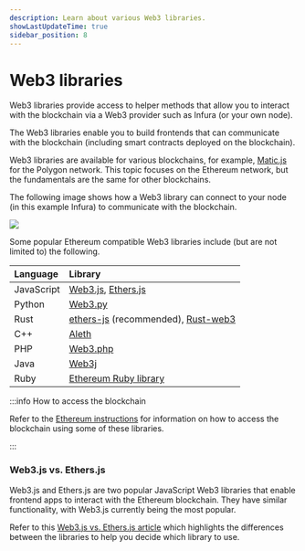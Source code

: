 ```yaml
---
description: Learn about various Web3 libraries.
showLastUpdateTime: true
sidebar_position: 8
---
```


# Web3 libraries

Web3 libraries provide access to helper methods that allow you to interact with the blockchain via a Web3 provider such
as Infura (or your own node).

The Web3 libraries enable you to build frontends that can communicate with the blockchain (including smart contracts deployed on the blockchain).

Web3 libraries are available for various blockchains, for example, [Matic.js](https://docs.polygon.technology/tools/matic-js/get-started/)
for the Polygon network. This topic focuses on the Ethereum network, but the fundamentals are the same for other blockchains.

The following image shows how a Web3 library can connect to your node (in this example Infura) to communicate with the blockchain.

<div class="left-align-container">
  <div class="img-large">
    <img
      src={require('../images/Web3.png').default}
    />
  </div>
</div>

Some popular Ethereum compatible Web3 libraries include (but are not limited to) the following.

| Language   | Library                                                                                             |
| :--------- | :-------------------------------------------------------------------------------------------------- |
| JavaScript | [Web3.js](https://web3js.readthedocs.io/), [Ethers.js](https://docs.ethers.org/)                    |
| Python     | [Web3.py](https://web3py.readthedocs.io/en/stable/)                                                 |
| Rust       | [ethers-js](https://github.com/gakonst/ethers-rs) (recommended), [Rust-web3](https://docs.rs/web3/) |
| C++        | [Aleth](https://github.com/ethereum/aleth)                                                          |
| PHP        | [Web3.php](https://github.com/web3p/web3.php)                                                       |
| Java       | [Web3j](https://docs.web3j.io/)                                                                     |
| Ruby       | [Ethereum Ruby library](https://github.com/EthWorks/ethereum.rb)                                    |

:::info How to access the blockchain

Refer to the [Ethereum instructions](../reference/ethereum/quickstart.md) for information on how to access the
blockchain using some of these libraries.

:::

### Web3.js vs. Ethers.js

Web3.js and Ethers.js are two popular JavaScript Web3 libraries that enable frontend apps to interact with the Ethereum
blockchain. They have similar functionality, with Web3.js currently being the most popular.

Refer to this [Web3.js vs. Ethers.js article](https://blog.infura.io/post/ethereum-javascript-libraries-web3js-ethersjs-nov2021)
which highlights the differences between the libraries to help you decide which library to use.

